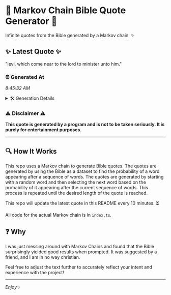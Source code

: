 # 📖 Markov Chain Bible Quote Generator 📖

Infinite quotes from the Bible generated by a Markov chain. ✨

## ✨ Latest Quote ✨
"levi, which come near to the lord to minister unto him."

### ⏰ Generated At
*8:45:32 AM*

<details>
    <summary>🛠️ Generation Details</summary>
    <p>
        <strong>🌱 Seed:</strong> levi,<br>
        <strong>🔄 Iterations:</strong> 10<br>
        <strong>📜 Context History:</strong><br>[ levi, ]: which<br>[ levi,, which ]: come<br>[ levi,, which, come ]: near<br>[ levi,, which, come, near ]: to<br>[ levi,, which, come, near, to ]: the<br>[ levi,, which, come, near, to, the ]: lord<br>[ which, come, near, to, the, lord ]: to<br>[ come, near, to, the, lord, to ]: minister<br>[ near, to, the, lord, to, minister ]: unto<br>[ to, the, lord, to, minister, unto ]: him.<br>
    </p>
</details>

### ⚠️ Disclaimer ⚠️
**This quote is generated by a program and is not to be taken seriously. It is purely for entertainment purposes.**

---

## 🔍 How It Works

This repo uses a Markov chain to generate Bible quotes. The quotes are generated by using the Bible as a dataset to find the probability of a word appearing after a sequence of words. The quotes are generated by starting with a random word and then selecting the next word based on the probability of it appearing after the current sequence of words. This process is repeated until the desired length of the quote is reached.

This repo will update the latest quote in this README every 10 minutes. ⏳

All code for the actual Markov chain is in `index.ts`.

## ❓ Why

I was just messing around with Markov Chains and found that the Bible surprisingly yielded good results when prompted. 
It was suggested by a friend, and I am in no way christian.

Feel free to adjust the text further to accurately reflect your intent and experience with the project!

---

*Enjoy*✨
